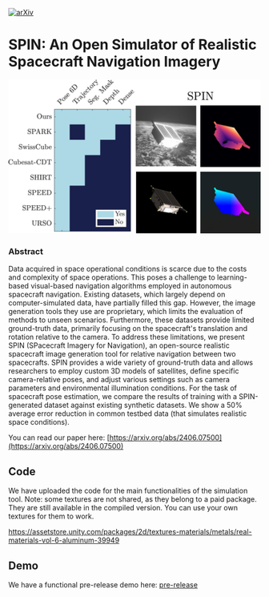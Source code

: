 [![arXiv](https://img.shields.io/badge/arXiv-2406.07500-b31b1b.svg)](https://arxiv.org/abs/2406.07500)

# SPIN: An Open Simulator of Realistic Spacecraft Navigation Imagery
![comparison](figs/comparison.jpg)
### Abstract
Data acquired in space operational conditions is scarce due to the costs and complexity of space operations. This poses a challenge to learning-based visual-based navigation algorithms employed in autonomous spacecraft navigation. Existing datasets, which largely depend on computer-simulated data, have partially filled this gap. However, the image generation tools they use are proprietary, which limits the evaluation of methods to unseen scenarios. Furthermore, these datasets provide limited ground-truth data, primarily focusing on the spacecraft's translation and rotation relative to the camera. To address these limitations, we present SPIN (SPacecraft Imagery for Navigation), an open-source realistic spacecraft image generation tool for relative navigation between two spacecrafts. SPIN provides a wide variety of ground-truth data and allows researchers to employ custom 3D models of satellites, define specific camera-relative poses, and adjust various settings such as camera parameters and environmental illumination conditions. For the task of spacecraft pose estimation, we compare the results of training with a SPIN-generated dataset against existing synthetic datasets. We show a 50% average error reduction in common testbed data (that simulates realistic space conditions).

You can read our paper here: [https://arxiv.org/abs/2406.07500](https://arxiv.org/abs/2406.07500)

## Code
We have uploaded the code for the main functionalities of the simulation tool. Note: some textures are not shared, as they belong to a paid package. They are still available in the compiled version. You can use your own textures for them to work.

https://assetstore.unity.com/packages/2d/textures-materials/metals/real-materials-vol-6-aluminum-39949


## Demo
We have a functional pre-release demo here: [pre-release](https://github.com/vpulab/SPIN/releases/tag/pre-release)
